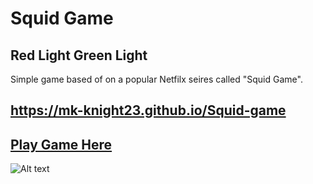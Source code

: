 # Squid Game
## Red Light Green Light

Simple game based of on a popular Netfilx seires called "Squid Game".

## https://mk-knight23.github.io/Squid-game

## [Play Game Here](https://0shuvo0.github.io/squidgame/)

![Alt text](https://github.com/mk-knight23/Squid-game/blob/main/squid.png)

